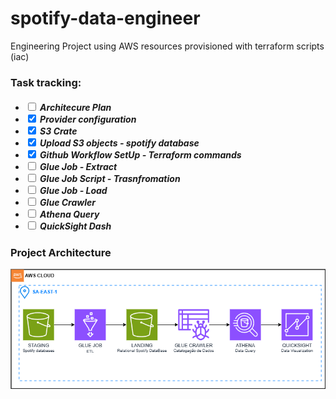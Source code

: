 # spotify-data-engineer
Engineering Project using AWS resources provisioned with terraform scripts (iac)

<h3> Task tracking: </h3>
<h5>
    <ul>
        <li><input type="checkbox"> Architecure Plan </li>
        <li><input type="checkbox" checked> Provider configuration</li>
        <li><input type="checkbox" checked> S3 Crate</li>
        <li><input type="checkbox" checked> Upload S3 objects - spotify database</li>
        <li><input type="checkbox" checked> Github Workflow SetUp - Terraform commands </li>
        <li><input type="checkbox"> Glue Job - Extract </li>
        <li><input type="checkbox"> Glue Job Script - Trasnfromation </li>
        <li><input type="checkbox"> Glue Job - Load </li>
        <li><input type="checkbox"> Glue Crawler</li>
        <li><input type="checkbox"> Athena Query</li>
        <li><input type="checkbox"> QuickSight Dash</li>
    </ul>
</h5>

<h3> Project Architecture </h3>

![Texto Alternativo](https://github.com/gusoaress/spotify-data-engineer/blob/developer-manager/attached-files/Spotify%20ETL.drawio.png)



